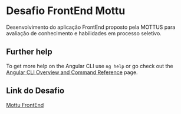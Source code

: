 # Desafio FrontEnd Mottu

Desenvolvimento do aplicação FrontEnd proposto pela MOTTUS para avaliação de conhecimento e habilidades em processo seletivo.

## Further help

To get more help on the Angular CLI use `ng help` or go check out the [Angular CLI Overview and Command Reference](https://angular.dev/tools/cli) page.


## Link do Desafio
[Mottu FrontEnd](https://github.com/Mottu-ops/FrontendChallenge)